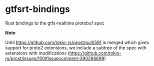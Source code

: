 # gtfsrt-bindings

Rust bindings to the gtfs-realtime protobuf spec

**Note**

Until https://github.com/tokio-rs/prost/pull/591 is merged which gives support for proto2 extensions, we include a subtree of the spec with extensions with modifications (https://github.com/tokio-rs/prost/issues/100#issuecomment-390266699)